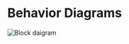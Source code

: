 # Behavior Diagrams
![Block daigram](https://user-images.githubusercontent.com/89584933/133602737-d61fd8ba-ebc9-47e4-91b9-712cfaa7364a.png)

